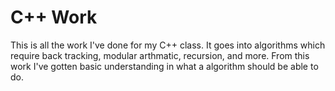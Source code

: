 # C++ Work
This is all the work I've done for my C++ class. It goes into algorithms which require back tracking, modular arthmatic, recursion, and more.
From this work I've gotten basic understanding in what a algorithm should be able to do. 
